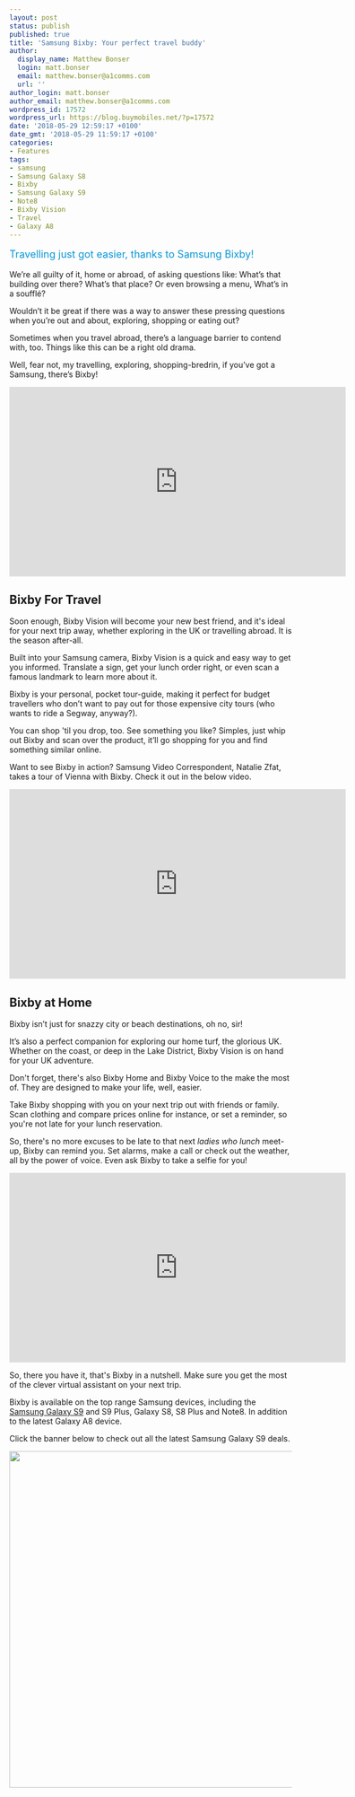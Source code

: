 ```yaml
---
layout: post
status: publish
published: true
title: 'Samsung Bixby: Your perfect travel buddy'
author:
  display_name: Matthew Bonser
  login: matt.bonser
  email: matthew.bonser@a1comms.com
  url: ''
author_login: matt.bonser
author_email: matthew.bonser@a1comms.com
wordpress_id: 17572
wordpress_url: https://blog.buymobiles.net/?p=17572
date: '2018-05-29 12:59:17 +0100'
date_gmt: '2018-05-29 11:59:17 +0100'
categories:
- Features
tags:
- samsung
- Samsung Galaxy S8
- Bixby
- Samsung Galaxy S9
- Note8
- Bixby Vision
- Travel
- Galaxy A8
---
```

<p><span class="postStandFirst" style="color: #0896d5; line-height: 26px; font-size: 18px;">Travelling just got easier, thanks to Samsung Bixby!<br />
</span></p>
<p>We&rsquo;re all guilty of it, home or abroad, of asking questions like: What&rsquo;s that building over there? What&rsquo;s that place? Or even browsing a menu, What&rsquo;s in a souffl&eacute;?</p>
<p>Wouldn&rsquo;t it be great if there was a way to answer these pressing questions when you&rsquo;re out and about, exploring, shopping or eating out?</p>
<p>Sometimes when you travel abroad, there&rsquo;s a language barrier to contend with, too. Things like this can be a right old drama.</p>
<p>Well, fear not, my travelling, exploring, shopping-bredrin, if you&rsquo;ve got a Samsung, there&rsquo;s Bixby!</p>
<p><iframe src="https://www.youtube.com/embed/J9pTXmMKPbE" width="600" height="338" frameborder="0" allowfullscreen="allowfullscreen"></iframe></p>
<h2>Bixby For Travel</h2>
<p>Soon enough, Bixby Vision will become your new best friend, and it's ideal for your next trip away, whether exploring in the UK or travelling abroad. It is the season after-all.</p>
<p>Built into your Samsung camera, Bixby Vision is a quick and easy way to get you informed. Translate a sign, get your lunch order right, or even scan a famous landmark to learn more about it.</p>
<p>Bixby is your personal, pocket tour-guide, making it perfect for budget travellers who don&rsquo;t want to pay out for those expensive city tours (who wants to ride a Segway, anyway?).</p>
<p>You can shop 'til you drop, too. See something you like? Simples, just whip out Bixby and scan over the product, it&rsquo;ll go shopping for you and find something similar online.</p>
<p>Want to see Bixby in action? Samsung Video Correspondent, Natalie Zfat, takes a tour of Vienna with Bixby. Check it out in the below video.</p>
<p><iframe src="https://www.youtube.com/embed/gdz5J3y4L9g" width="600" height="338" frameborder="0" allowfullscreen="allowfullscreen"></iframe></p>
<h2>Bixby at Home</h2>
<p>Bixby isn&rsquo;t just for snazzy city or beach destinations, oh no, sir!</p>
<p>It&rsquo;s also a perfect companion for exploring our home turf, the glorious UK. Whether on the coast, or deep in the Lake District, Bixby Vision is on hand for your UK adventure.</p>
<p>Don't forget, there's also Bixby Home and Bixby Voice to the make the most of. They are designed to make your life, well, easier.</p>
<p>Take Bixby shopping with you on your next trip out with friends or family. Scan clothing and compare prices online for instance, or set a reminder, so you're not late for your lunch reservation.</p>
<p>So, there's no more excuses to be late to that next&nbsp;<em>ladies who lunch</em> meet-up, Bixby can remind you. Set alarms, make a call or check out the weather, all by the power of voice. Even ask Bixby to take a selfie for you!</p>
<p><iframe src="https://www.youtube.com/embed/vWXIDwHTg-8" width="600" height="338" frameborder="0" allowfullscreen="allowfullscreen"></iframe></p>
<p>So, there you have it, that's Bixby in a nutshell. Make sure you get the most of the clever virtual assistant on your next trip.</p>
<p>Bixby is available on the top range Samsung devices, including the <a href="https://www.buymobiles.net/samsung/galaxy-s9-black" target="_blank" rel="noopener noreferrer">Samsung Galaxy S9</a> and S9 Plus, Galaxy S8, S8 Plus and Note8. In addition to the latest Galaxy A8 device.</p>
<p>Click the banner below to check out all the latest Samsung Galaxy S9 deals.</p>
<p><a href="https://www.buymobiles.net/samsung/galaxy-s9-black" target="_blank" rel="noopener noreferrer"><img class="aligncenter wp-image-16769 size-full" src="https://lh3.googleusercontent.com/Wyaj1qxneBP10ufsYv_KY74vo6YKd9oT5XoLxXeONSjuNvip24Q4Fjxdl3HmtT6bKV-MweIZIKoqQBK9v1xkh4Ui=s0" alt="" width="600" height="600" /></a></p>

